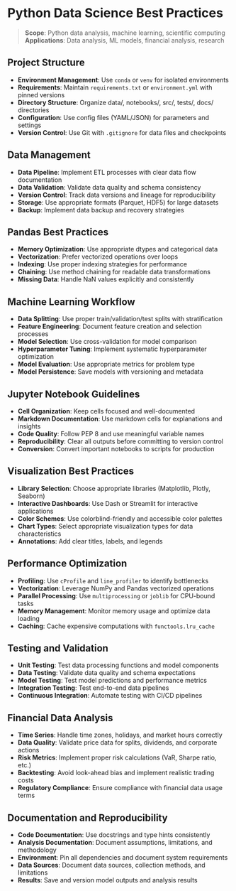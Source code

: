 # Python Data Science Best Practices

> **Scope**: Python data analysis, machine learning, scientific computing  
> **Applications**: Data analysis, ML models, financial analysis, research

## Project Structure

- **Environment Management**: Use `conda` or `venv` for isolated environments
- **Requirements**: Maintain `requirements.txt` or `environment.yml` with pinned versions
- **Directory Structure**: Organize data/, notebooks/, src/, tests/, docs/ directories
- **Configuration**: Use config files (YAML/JSON) for parameters and settings
- **Version Control**: Use Git with `.gitignore` for data files and checkpoints

## Data Management

- **Data Pipeline**: Implement ETL processes with clear data flow documentation
- **Data Validation**: Validate data quality and schema consistency
- **Version Control**: Track data versions and lineage for reproducibility
- **Storage**: Use appropriate formats (Parquet, HDF5) for large datasets
- **Backup**: Implement data backup and recovery strategies

## Pandas Best Practices

- **Memory Optimization**: Use appropriate dtypes and categorical data
- **Vectorization**: Prefer vectorized operations over loops
- **Indexing**: Use proper indexing strategies for performance
- **Chaining**: Use method chaining for readable data transformations
- **Missing Data**: Handle NaN values explicitly and consistently

## Machine Learning Workflow

- **Data Splitting**: Use proper train/validation/test splits with stratification
- **Feature Engineering**: Document feature creation and selection processes
- **Model Selection**: Use cross-validation for model comparison
- **Hyperparameter Tuning**: Implement systematic hyperparameter optimization
- **Model Evaluation**: Use appropriate metrics for problem type
- **Model Persistence**: Save models with versioning and metadata

## Jupyter Notebook Guidelines

- **Cell Organization**: Keep cells focused and well-documented
- **Markdown Documentation**: Use markdown cells for explanations and insights
- **Code Quality**: Follow PEP 8 and use meaningful variable names
- **Reproducibility**: Clear all outputs before committing to version control
- **Conversion**: Convert important notebooks to scripts for production

## Visualization Best Practices

- **Library Selection**: Choose appropriate libraries (Matplotlib, Plotly, Seaborn)
- **Interactive Dashboards**: Use Dash or Streamlit for interactive applications
- **Color Schemes**: Use colorblind-friendly and accessible color palettes
- **Chart Types**: Select appropriate visualization types for data characteristics
- **Annotations**: Add clear titles, labels, and legends

## Performance Optimization

- **Profiling**: Use `cProfile` and `line_profiler` to identify bottlenecks
- **Vectorization**: Leverage NumPy and Pandas vectorized operations
- **Parallel Processing**: Use `multiprocessing` or `joblib` for CPU-bound tasks
- **Memory Management**: Monitor memory usage and optimize data loading
- **Caching**: Cache expensive computations with `functools.lru_cache`

## Testing and Validation

- **Unit Testing**: Test data processing functions and model components
- **Data Testing**: Validate data quality and schema expectations
- **Model Testing**: Test model predictions and performance metrics
- **Integration Testing**: Test end-to-end data pipelines
- **Continuous Integration**: Automate testing with CI/CD pipelines

## Financial Data Analysis

- **Time Series**: Handle time zones, holidays, and market hours correctly
- **Data Quality**: Validate price data for splits, dividends, and corporate actions
- **Risk Metrics**: Implement proper risk calculations (VaR, Sharpe ratio, etc.)
- **Backtesting**: Avoid look-ahead bias and implement realistic trading costs
- **Regulatory Compliance**: Ensure compliance with financial data usage terms

## Documentation and Reproducibility

- **Code Documentation**: Use docstrings and type hints consistently
- **Analysis Documentation**: Document assumptions, limitations, and methodology
- **Environment**: Pin all dependencies and document system requirements
- **Data Sources**: Document data sources, collection methods, and limitations
- **Results**: Save and version model outputs and analysis results
